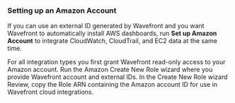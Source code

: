 ### Setting up an Amazon Account

 If you can use an external ID generated by Wavefront and you want Wavefront to automatically install AWS dashboards, run **Set up Amazon Account** to integrate CloudWatch, CloudTrail, and EC2 data at the same time.

For all integration types you first grant Wavefront read-only access to your Amazon account. Run the Amazon Create New Role wizard where you provide Wavefront account and external IDs. In the Create New Role wizard Review, copy the Role ARN containing the Amazon account ID for use in Wavefront cloud integrations.

